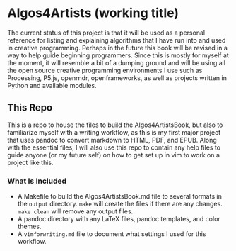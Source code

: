 # Algos4Artists (working title)
The current status of this project is that it will be used as a personal reference for listing and explaining algorithms that I have run into and used in creative programming. Perhaps in the future this book will be revised in a way to help guide beginning programmers.
Since this is mostly for myself at the moment, it will resemble a bit of a dumping ground and will be using all the open source creative programming environments I use such as Processing, P5.js, openrndr, openframeworks, as well as projects written in Python and available modules.

## This Repo
This is a repo to house the files to build the Algos4ArtistsBook, but also to familiarize myself with a writing workflow, as this is my first major project that uses pandoc to convert markdown to HTML, PDF, and EPUB.
Along with the essential files, I will also use this repo to contain any help files to guide anyone (or my future self) on how to get set up in vim to work on a project like this.

### What Is Included 
* A Makefile to build the Algos4ArtistsBook.md file to several formats in the `output` directory. `make` will create the files if there are any changes. `make clean` will remove any output files.
* A pandoc directory with any LaTeX files, pandoc templates, and color themes.
* A `vimforwriting.md` file to document what settings I used for this workflow.

